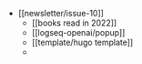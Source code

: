 - [[newsletter/issue-10]]
	- [[books read in 2022]]
	- [[logseq-openai/popup]]
	- [[template/hugo template]]
	-